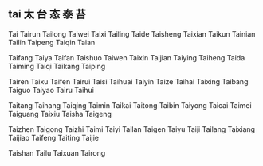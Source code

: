 tai  太 台 态 泰 苔
---

Tai Tairun Tailong Taiwei Taixi Tailing Taide Taisheng Taixian Taikun Tainian Tailin Taipeng Taiqin Taian 

Taifang Taiya Taifan Taishuo Taiwen Taixin Taijian Taiying Taiheng Taida Taiming Taiqi Taikang Taiping 

Tairen Taixu Taifen Tairui Taisi Taihuai Taiyin Taize Taihai Taixing Taibang  Taiguo Taiyao Tairu Taihui 

Taitang Taihang Taiqing Taimin Taikai Taitong Taibin  Taiyong Taicai Taimei Taiguang Taixiu Taisha Taigeng 

Taizhen Taigong Taizhi Taimi Taiyi Tailan Taigen Taiyu Taiji Tailang Taixiang Taijiao Taifeng Taiting Taijie 

Taishan  Tailu Taixuan Tairong
